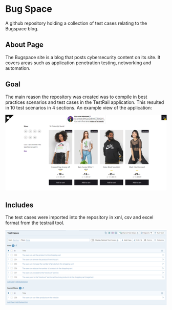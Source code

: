 # Bug Space

A github repository holding a collection of test cases relating to the Bugspace blog.

## About Page

The Bugspace site is a blog that posts cybersecurity content on its site. It covers areas such as application penetration testing, networking and automation.

## Goal

The main reason the repository was created was to compile in best practices scenarios and test cases in the TestRail application. This resulted in 10 test scenarios in 4 sections. An example view of the application:

<img alt="Application view" src="https://github.com/Fibibb/Shopping-Cart/blob/main/app01.png">

## Includes

The test cases were imported into the repository in xml, csv and excel format from the testrail tool.

<img alt="Testrail view" src="https://github.com/Fibibb/Shopping-Cart/blob/main/testrail01.png">
